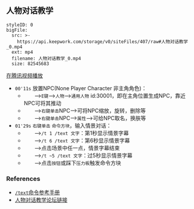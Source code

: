 ## 人物对话教学

```@BigFile
styleID: 0
bigFile:
  src: >-
    https://api.keepwork.com/storage/v0/siteFiles/407/raw#人物对话教学_0.mp4
  ext: mp4
  filename: 人物对话教学_0.mp4
  size: 82545683
```

[在腾讯视频播放](https://v.qq.com/x/page/t0380q43qxy.html)


- `00'11s` 放置NPC(None Player Character 非主角角色)：
  - &nbsp;&nbsp;&nbsp;&nbsp;&nbsp;&nbsp;&nbsp;-->`E键`-->`人物`-->`通用人物` id:30001，即在主角位置生成NPC，靠近NPC可将其推动
  - &nbsp;&nbsp;&nbsp;&nbsp;&nbsp;&nbsp;&nbsp;-->`右键单击`NPC-->可将NPC缩放，旋转，删除等
  - &nbsp;&nbsp;&nbsp;&nbsp;&nbsp;&nbsp;&nbsp;-->`右键单击`NPC-->`属性`-->可给NPC取名，换肤等
- `01'29s` `右键单击` `命令方块`，输入情景对话：
  - &nbsp;&nbsp;&nbsp;&nbsp;&nbsp;&nbsp;&nbsp;-->`/t 1 /text 文字`：第1秒显示情景字幕
  - &nbsp;&nbsp;&nbsp;&nbsp;&nbsp;&nbsp;&nbsp;-->`/t 6 /text 文字`：第6秒显示情景字幕
  - &nbsp;&nbsp;&nbsp;&nbsp;&nbsp;&nbsp;&nbsp;-->点击场景中任一点，情景字幕结束
  - &nbsp;&nbsp;&nbsp;&nbsp;&nbsp;&nbsp;&nbsp;-->`/t ~5 /text 文字`：过5秒显示情景字幕
  - &nbsp;&nbsp;&nbsp;&nbsp;&nbsp;&nbsp;&nbsp;-->点击`按钮`或踩下`压力板`触发命令方块
  
### References
- [`/text`命令参考手册](cmd_text)
- [人物对话教学论坛链接](http://bbs.paraengine.com/forum.php?mod=viewthread&tid=69)